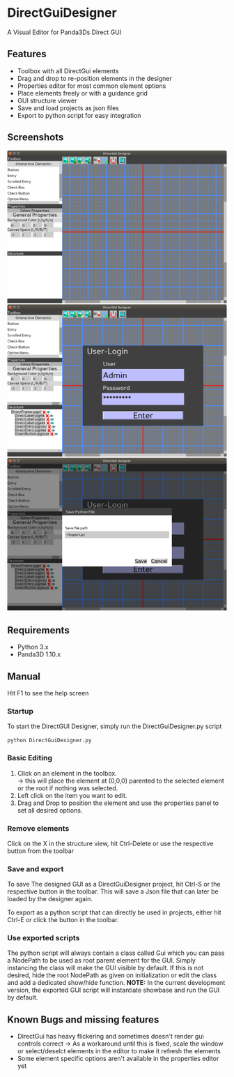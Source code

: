 # DirectGuiDesigner
A Visual Editor for Panda3Ds Direct GUI

## Features
- Toolbox with all DirectGui elements
- Drag and drop to re-position elements in the designer
- Properties editor for most common element options
- Place elements freely or with a guidance grid
- GUI structure viewer
- Save and load projects as json files
- Export to python script for easy integration

## Screenshots

![Editor Window after startup](/Screenshots/startup.png?raw=true "The Editor")
![Editor in use, creating a LogIn screen](/Screenshots/simpleGUI.png?raw=true "A simple LogIn screen made in the app")
![Export a created GUI](/Screenshots/export.png?raw=true "Export as python script")

## Requirements
- Python 3.x
- Panda3D 1.10.x

## Manual
Hit F1 to see the help screen

### Startup
To start the DirectGUI Designer, simply run the DirectGuiDesigner.py script

<code>python DirectGuiDesigner.py</code>

### Basic Editing
1. Click on an element in the toolbox.<br />
-> this will place the element at (0,0,0) parented to the selected element or the root if nothing was selected.
2. Left click on the item you want to edit.
3. Drag and Drop to position the element and use the properties panel to set all desired options.

### Remove elements
Click on the X in the structure view, hit Ctrl-Delete or use the respective button from the toolbar

### Save and export
To save The designed GUI as a DirectGuiDesigner project, hit Ctrl-S or the respective button in the toolbar.
This will save a Json file that can later be loaded by the designer again.

To export as a python script that can directly be used in projects, either hit Ctrl-E or click the button in the toolbar.

### Use exported scripts
The python script will always contain a class called Gui which you can pass a NodePath to be used as root parent element for the GUI. Simply instancing the class will make the GUI visible by default. If this is not desired, hide the root NodePath as given on initialization or edit the class and add a dedicated show/hide function.
**NOTE:** In the current development version, the exported GUI script will instantiate showbase and run the GUI by default.

## Known Bugs and missing features
- DirectGui has heavy flickering and sometimes doesn't render gui controls correct
    -> As a workaround until this is fixed, scale the window or select/deselct elements in the editor to make it refresh the elements
- Some element specific options aren't available in the properties editor yet
